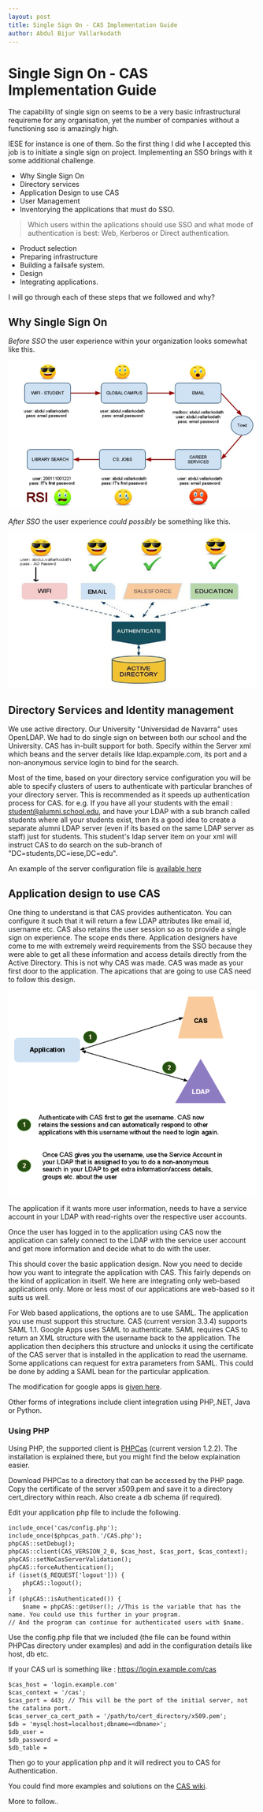 ```yaml
---
layout: post
title: Single Sign On - CAS Implementation Guide
author: Abdul Bijur Vallarkodath
---
```


# Single Sign On - CAS Implementation Guide

 The capability of single sign on seems to be a very basic infrastructural requireme for any organisation, yet the number of companies without a functioning sso is amazingly high.

IESE for instance is one of them. So the first thing I did whe I accepted this job is to initiate a single sign on project. Implementing an SSO brings with it some additional challenge.

* Why Single Sign On
* Directory services
* Application Design to use CAS
* User Management
* Inventorying the applications that must do SSO.
> Which users within the aplications should use SSO and  what mode of authentication is best: Web, Kerberos or Direct authentication.
* Product selection
* Preparing infrastructure
* Building a failsafe system.
* Design
* Integrating applications.

I will go through each of these steps that we followed and why?

## Why Single Sign On

*Before SSO* the user experience within your organization looks somewhat like this.

![Multiple logins and multiple accounts](/work/cas/BeforeSSO.png "Before SSO")

*After SSO* the user experience _could possibly_ be something like this.

![Single login and one time entry](/work/cas/AfterSSO.png "After SSO")

## Directory Services and Identity management

We use active directory. Our University "Universidad de Navarra" uses OpenLDAP. We had to do single sign on between both our school and the University. CAS has in-built support for both. Specify within the Server xml which beans and the server details like ldap.expample.com, its port and a non-anonymous service login to bind for the search. 

Most of the time, based on your directory service configuration you will be able to specify clusters of users to authenticate with particular branches of your directory server. This is recommended as it speeds up authentication process for CAS. for e.g. If you have all your students with the email : student@alumni.school.edu, and have your LDAP with a sub branch called students where all your students exist, then its a good idea to create a separate alumni LDAP server (even if its based on the same LDAP server as staff) just for students. This student's ldap server item on your xml will instruct CAS to do search on the sub-branch of "DC=students,DC=iese,DC=edu".

An example of the server configuration file is [available here](http://github.com/avallark/avallark.github.com/projects/cas/server.xml)

## Application design to use CAS

One thing to understand is that CAS provides authenticaton. You can configure it such that it will return a few LDAP attributes like email id, username etc. CAS also retains the user session so as to provide a single sign on experience. The scope ends there. Application designers have come to me with extremely weird requirements from the SSO because they were able to get all these information and access details directly from the Active Directory. This is not why CAS was made. CAS was made as your first door to the application. The apications that are going to use CAS need to follow this design.

![Application design to use CAS](/work/cas/AppDesignCAS.png  "Application design to use CAS")

The application if it wants more user information, needs to have a service account in your LDAP with read-rights over the respective user accounts. 

Once the user has logged in to the application using CAS now the application can safely connect to the LDAP with the service user account and get more information and decide what to do with the user.

This should cover the basic application design. Now you need to decide how you want to integrate the application with CAS. This fairly depends on the kind of application in itself. We here are integrating only web-based applications only. More or less most of our applications are web-based so it suits us well.

For Web based applications, the options are to use SAML. The application you use must support this structure. CAS (current version 3.3.4) supports SAML 1.1. Google Apps uses SAML to authenticate. SAML requires CAS to return an XML structure with the username back to the application. The application then deciphers this structure and unlocks it using the certificate of the CAS server that is installed in the application to read the username. Some applications can request for extra parameters from SAML. This could be done by adding a SAML bean for the particular application. 

The modification for google apps is [given here](https://wiki.jasig.org/display/CASUM/SAML+2.0+%28Google+Accounts+Integration%29).

Other forms of integrations include client integration using PHP,.NET, Java or Python.

### Using PHP

Using PHP, the supported client is [PHPCas](https://wiki.jasig.org/display/CASC/phpCAS) (current version 1.2.2). The installation is explained there, but you might find the below explaination easier.

Download PHPCas to a directory that can be accessed by the PHP page. Copy the certificate of the server x509.pem and save it to a directory cert_directory within reach. Also create a db schema (if required). 

Edit your application php file to include the following.
	 
	include_once('cas/config.php');
	include_once($phpcas_path.'/CAS.php');
	phpCAS::setDebug();
	phpCAS::client(CAS_VERSION_2_0, $cas_host, $cas_port, $cas_context);
	phpCAS::setNoCasServerValidation();
	phpCAS::forceAuthentication();
	if (isset($_REQUEST['logout'])) {
        phpCAS::logout();
	}
	if (phpCAS::isAuthenticated()) {
		$name = phpCAS::getUser(); //This is the variable that has the name. You could use this further in your program.
	// And the program can continue for authenticated users with $name.
	

Use the config.php file that we included (the file can be found within PHPCas directory under examples) and add in the configuration details like host, db etc.

If your CAS url is something like : https://login.example.com/cas

	$cas_host = 'login.example.com'
	$cas_context = '/cas';
	$cas_port = 443; // This will be the port of the initial server, not the catalina port.
	$cas_server_ca_cert_path = '/path/to/cert_directory/x509.pem';
	$db = 'mysql:host=localhost;dbname=<dbname>';
	$db_user = 
	$db_password = 
	$db_table = 


Then go to your application php and it will redirect you to CAS for Authentication.

You could find more examples and solutions on the [CAS wiki](http://www.jasig.org/cas/client-integration).

More to follow..


